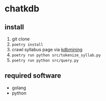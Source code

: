 # chatkdb

## install

1. git clone
2. `poetry install`
3. crawl syllabus page via [kdbmining](https://github.com/until-tsukuba/kdb2-crawler/tree/trunk/kdbmining)
4. `poetry run python src/tokenize_syllab.py`
5. `poetry run python src/query.py`

## required software

- golang
- python
